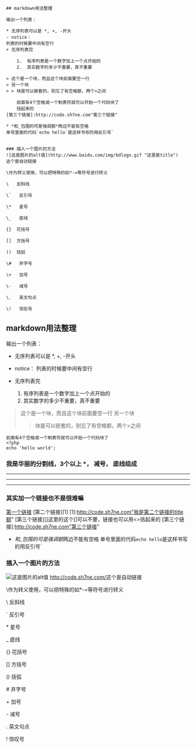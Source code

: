 <pre><code>## markdown用法整理

输出一个列表：

* 无序列表可以是 *, +, -开头 
- notice：
列表的时候要中间有空行
+ 无序列表完

    1.  有序列表是一个数字加上一个点开始的
    2.  其实数字的多少不重要，真不重要

> 这个是一个块，而且这个块前面要空一行
> 另一个块
> > 块是可以嵌套的，别忘了有空格额，两个>之间

    前面有4个空格或一个制表符就可以开始一个代码块了
    <?php
    echo 'hello world';

### 我是华丽的分割线，3个以上 *， 减号， 底线组成
***
---
___

### 其实加一个链接也不是很难嘛
[第一个链接](http://code.sh7ne.com"我是title")
[第二个链接][1]
[1]:http://code.sh7ne.com"我是第二个链接的title额"
[第三个链接][]这里的这个[]可以不要，链接也可以用<>括起来的
[第三个链接]:http://code.sh7ne.com"第三个链接"

* *和_包围的可是强调额*两边不能有空格
单号里面的代码`echo hello`是这样书写的用反引号`


### 插入一个图片的方法
![这是图片的alt值](http://www.baidu.com/img/bdlogo.gif "这里是title")
<http://code.sh7ne.com/>这个是自动链接

\作为转义使用，可以把特殊的如*-=等符号进行转义

\   反斜线

\`   反引号

\*   星号

\_   底线

{}  花括号

[]  方括号

()  括弧

\#   井字号

\+   加号

\-   减号

\.   英文句点

\!   惊叹号
</code></pre>

## markdown用法整理

输出一个列表：

* 无序列表可以是 *, +, -开头 
- notice：
列表的时候要中间有空行
+ 无序列表完

    1.  有序列表是一个数字加上一个点开始的
    2.  其实数字的多少不重要，真不重要

> 这个是一个块，而且这个块前面要空一行
> 另一个块
> > 块是可以嵌套的，别忘了有空格额，两个>之间

    前面有4个空格或一个制表符就可以开始一个代码块了
    <?php
    echo 'hello world';

### 我是华丽的分割线，3个以上 *， 减号， 底线组成
***
---
___

### 其实加一个链接也不是很难嘛
[第一个链接](http://code.sh7ne.com"我是title")
[第二个链接][1]
[1]:http://code.sh7ne.com"我是第二个链接的title额"
[第三个链接][]这里的这个[]可以不要，链接也可以用<>括起来的
[第三个链接]:http://code.sh7ne.com"第三个链接"

* *和_包围的可是强调额*两边不能有空格
单号里面的代码`echo hello`是这样书写的用反引号`


### 插入一个图片的方法
![这是图片的alt值](http://www.baidu.com/img/bdlogo.gif "这里是title")
<http://code.sh7ne.com/>这个是自动链接

\作为转义使用，可以把特殊的如*-=等符号进行转义

\   反斜线

\`   反引号

\*   星号

\_   底线

{}  花括号

[]  方括号

()  括弧

\#   井字号

\+   加号

\-   减号

\.   英文句点

\!   惊叹号
